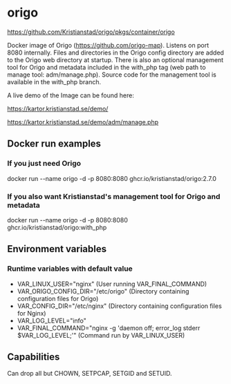 # origo
https://github.com/Kristianstad/origo/pkgs/container/origo

Docker image of Origo (https://github.com/origo-map). Listens on port 8080 internally. Files and directories in the Origo config directory are added to the Origo web directory at startup. There is also an optional management tool for Origo and metadata included in the with_php tag (web path to manage tool: adm/manage.php). Source code for the management tool is available in the with_php branch.

A live demo of the Image can be found here:

https://kartor.kristianstad.se/demo/

https://kartor.kristianstad.se/demo/adm/manage.php 

## Docker run examples
### If you just need Origo
docker run --name origo -d -p 8080:8080 ghcr.io/kristianstad/origo:2.7.0
### If you also want Kristianstad's management tool for Origo and metadata
docker run --name origo -d -p 8080:8080 ghcr.io/kristianstad/origo:with_php

## Environment variables
### Runtime variables with default value
* VAR_LINUX_USER="nginx" (User running VAR_FINAL_COMMAND)
* VAR_ORIGO_CONFIG_DIR="/etc/origo" (Directory containing configuration files for Origo)
* VAR_CONFIG_DIR="/etc/nginx" (Directory containing configuration files for Nginx)
* VAR_LOG_LEVEL="info"
* VAR_FINAL_COMMAND="nginx -g 'daemon off; error_log stderr \$VAR_LOG_LEVEL;'" (Command run by VAR_LINUX_USER)

## Capabilities
Can drop all but CHOWN, SETPCAP, SETGID and SETUID.
